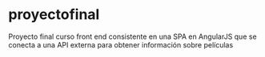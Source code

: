 # proyectofinal
Proyecto final curso front end consistente en una SPA en AngularJS que se conecta a una API externa para obtener información sobre películas
